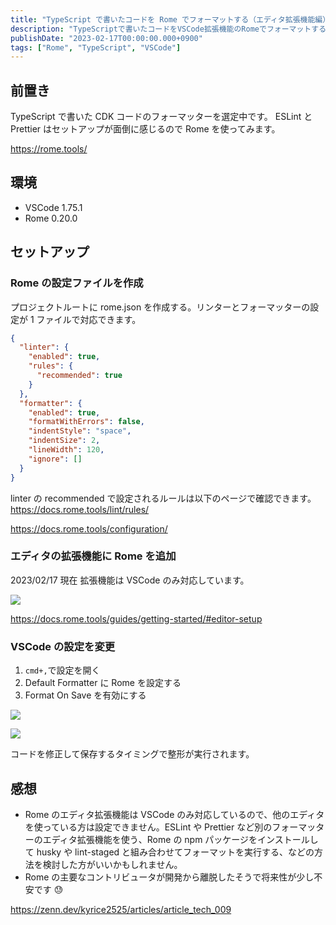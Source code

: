 ```yaml
---
title: "TypeScript で書いたコードを Rome でフォーマットする（エディタ拡張機能編）"
description: "TypeScriptで書いたコードをVSCode拡張機能のRomeでフォーマットする方法を調べました。設定ファイルの作成手順やエディタ設定について解説しました。"
publishDate: "2023-02-17T00:00:00.000+0900"
tags: ["Rome", "TypeScript", "VSCode"]
---
```


## 前置き

TypeScript で書いた CDK コードのフォーマッターを選定中です。
ESLint と Prettier はセットアップが面倒に感じるので Rome を使ってみます。

https://rome.tools/

## 環境

- VSCode 1.75.1
- Rome 0.20.0

## セットアップ

### Rome の設定ファイルを作成

プロジェクトルートに rome.json を作成する。リンターとフォーマッターの設定が 1 ファイルで対応できます。

```json
{
  "linter": {
    "enabled": true,
    "rules": {
      "recommended": true
    }
  },
  "formatter": {
    "enabled": true,
    "formatWithErrors": false,
    "indentStyle": "space",
    "indentSize": 2,
    "lineWidth": 120,
    "ignore": []
  }
}
```

<!-- :::message -->

linter の recommended で設定されるルールは以下のページで確認できます。
https://docs.rome.tools/lint/rules/

<!-- ::: -->

https://docs.rome.tools/configuration/

### エディタの拡張機能に Rome を追加

2023/02/17 現在 拡張機能は VSCode のみ対応しています。

![](@/assets/images/post/294798af3cd6-20230217.png)

https://docs.rome.tools/guides/getting-started/#editor-setup

### VSCode の設定を変更

1. `cmd+,`で設定を開く
1. Default Formatter に Rome を設定する
1. Format On Save を有効にする

![](@/assets/images/post/3ae5a484c1df-20230217.png)

![](@/assets/images/post/a1b5259045ea-20230217.png)

コードを修正して保存するタイミングで整形が実行されます。

## 感想

- Rome のエディタ拡張機能は VSCode のみ対応しているので、他のエディタを使っている方は設定できません。ESLint や Prettier など別のフォーマッターのエディタ拡張機能を使う、Rome の npm パッケージをインストールして husky や lint-staged と組み合わせてフォーマットを実行する、などの方法を検討した方がいいかもしれません。
- Rome の主要なコントリビュータが開発から離脱したそうで将来性が少し不安です 😓

https://zenn.dev/kyrice2525/articles/article_tech_009
